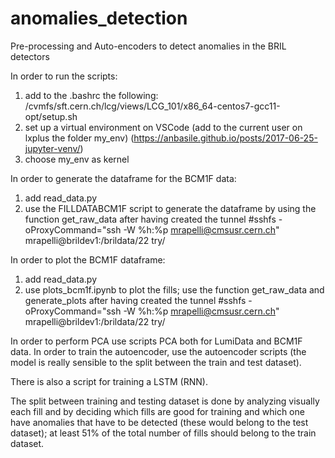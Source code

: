 # anomalies_detection
Pre-processing and Auto-encoders to detect anomalies in the BRIL detectors

In order to run the scripts:
1. add to the .bashrc the following: /cvmfs/sft.cern.ch/lcg/views/LCG_101/x86_64-centos7-gcc11-opt/setup.sh
2. set up a virtual environment on VSCode (add to the current user on lxplus the folder my_env) (https://anbasile.github.io/posts/2017-06-25-jupyter-venv/)
3. choose my_env as kernel

In order to generate the dataframe for the BCM1F data:
1. add read_data.py  
2. use the FILLDATABCM1F script to generate the dataframe by using the function get_raw_data after having created the tunnel #sshfs -oProxyCommand="ssh -W %h:%p mrapelli@cmsusr.cern.ch"  mrapelli@brildev1:/brildata/22 try/

In order to plot the BCM1F dataframe: 
1. add read_data.py
2. use plots_bcm1f.ipynb to plot the fills; use the function get_raw_data and generate_plots after having created the tunnel #sshfs -oProxyCommand="ssh -W %h:%p mrapelli@cmsusr.cern.ch"  mrapelli@brildev1:/brildata/22 try/

In order to perform PCA use scripts PCA both for LumiData and BCM1F data.
In order to train the autoencoder, use the autoencoder scripts (the model is really sensible to the split between the train and test dataset).

There is also a script for training a LSTM (RNN).

The split between training and testing dataset is done by analyzing visually each fill and by deciding which fills are good for training and which one have anomalies that have to be detected (these would belong to the test dataset); at least 51% of the total number of fills should belong to the train dataset. 
